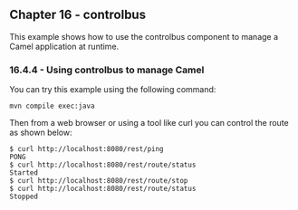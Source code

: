Chapter 16 - controlbus
-----------------------

This example shows how to use the controlbus component to manage a Camel application at runtime.

### 16.4.4 - Using controlbus to manage Camel

You can try this example using the following command:

    mvn compile exec:java

Then from a web browser or using a tool like curl you can control the route as shown below:

    $ curl http://localhost:8080/rest/ping
    PONG
    $ curl http://localhost:8080/rest/route/status
    Started
    $ curl http://localhost:8080/rest/route/stop
    $ curl http://localhost:8080/rest/route/status
    Stopped

